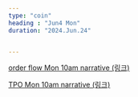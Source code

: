 ```yaml
---
type: "coin"
heading : "Jun4 Mon"
duration: "2024.Jun.24"


---
```

 



[order flow Mon 10am narrative (링크)](/todo/images/order-flow-2024-06-24-10AM.png)

[TPO Mon 10am narrative (링크)](/todo/images/TPO-2024-06-24-10AM.png)
